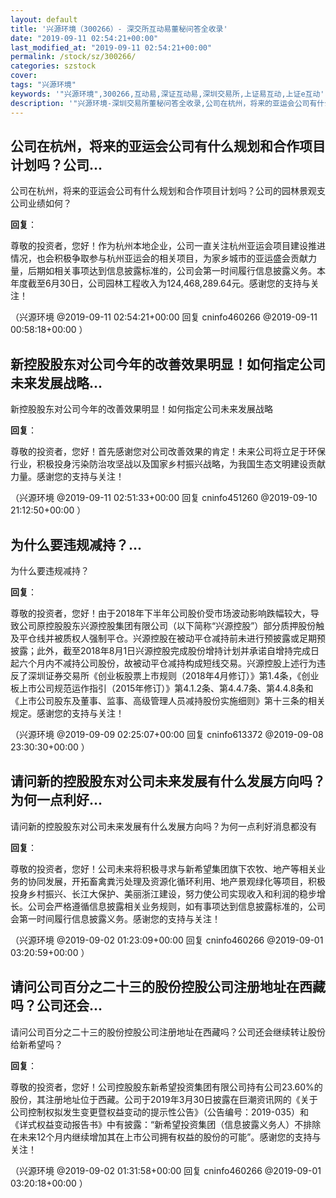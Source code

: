 ```yaml
---
layout: default
title: '兴源环境（300266）- 深交所互动易董秘问答全收录'
date: "2019-09-11 02:54:21+00:00"
last_modified_at: "2019-09-11 02:54:21+00:00"
permalink: /stock/sz/300266/
categories: szstock
cover: 
tags: "兴源环境"
keywords: '"兴源环境",300266,互动易,深证互动易,深圳交易所,上证易互动,上证e互动'
description: '"兴源环境-深圳交易所董秘问答全收录,公司在杭州，将来的亚运会公司有什么规划和合作项目计划吗？公司的园林景观支公司业绩如何？"'
---
```


## 公司在杭州，将来的亚运会公司有什么规划和合作项目计划吗？公司...

公司在杭州，将来的亚运会公司有什么规划和合作项目计划吗？公司的园林景观支公司业绩如何？

**回复**：

尊敬的投资者，您好！作为杭州本地企业，公司一直关注杭州亚运会项目建设推进情况，也会积极争取参与杭州亚运会的相关项目，为家乡城市的亚运盛会贡献力量，后期如相关事项达到信息披露标准的，公司会第一时间履行信息披露义务。本年度截至6月30日，公司园林工程收入为124,468,289.64元。感谢您的支持与关注！ 

（兴源环境  @2019-09-11 02:54:21+00:00 回复 cninfo460266  @2019-09-11 00:58:18+00:00 ）

## 新控股股东对公司今年的改善效果明显！如何指定公司未来发展战略...

新控股股东对公司今年的改善效果明显！如何指定公司未来发展战略

**回复**：

尊敬的投资者，您好！首先感谢您对公司改善效果的肯定！未来公司将立足于环保行业，积极投身污染防治攻坚战以及国家乡村振兴战略，为我国生态文明建设贡献力量。感谢您的支持与关注！ 

（兴源环境  @2019-09-11 02:51:33+00:00 回复 cninfo451260  @2019-09-10 21:12:50+00:00 ）

## 为什么要违规减持？...

为什么要违规减持？

**回复**：

尊敬的投资者，您好！由于2018年下半年公司股价受市场波动影响跌幅较大，导致公司原控股股东兴源控股集团有限公司（以下简称“兴源控股”）部分质押股份触及平仓线并被质权人强制平仓。兴源控股在被动平仓减持前未进行预披露或足期预披露；此外，截至2018年8月1日兴源控股完成股份增持计划并承诺自增持完成日起六个月内不减持公司股份，故被动平仓减持构成短线交易。兴源控股上述行为违反了深圳证券交易所《创业板股票上市规则（2018年4月修订）》第1.4条，《创业板上市公司规范运作指引（2015年修订）》第4.1.2条、第4.4.7条、第4.4.8条和《上市公司股东及董事、监事、高级管理人员减持股份实施细则》第十三条的相关规定。感谢您的支持与关注！ 

（兴源环境  @2019-09-09 02:25:07+00:00 回复 cninfo613372  @2019-09-08 23:30:30+00:00 ）

## 请问新的控股股东对公司未来发展有什么发展方向吗？为何一点利好...

请问新的控股股东对公司未来发展有什么发展方向吗？为何一点利好消息都没有

**回复**：

尊敬的投资者，您好！公司未来将积极寻求与新希望集团旗下农牧、地产等相关业务的协同发展，开拓畜禽粪污处理及资源化循环利用、地产景观绿化等项目，积极投身乡村振兴、长江大保护、美丽浙江建设，努力使公司实现收入和利润的稳步增长。公司会严格遵循信息披露相关业务规则，如有事项达到信息披露标准的，公司会第一时间履行信息披露义务。感谢您的支持与关注！ 

（兴源环境  @2019-09-02 01:23:09+00:00 回复 cninfo460266  @2019-09-01 03:20:59+00:00 ）

## 请问公司百分之二十三的股份控股公司注册地址在西藏吗？公司还会...

请问公司百分之二十三的股份控股公司注册地址在西藏吗？公司还会继续转让股份给新希望吗？

**回复**：

尊敬的投资者，您好！公司控股股东新希望投资集团有限公司持有公司23.60%的股份，其注册地址位于西藏。公司于2019年3月30日披露在巨潮资讯网的《关于公司控制权拟发生变更暨权益变动的提示性公告》（公告编号：2019-035）和《详式权益变动报告书》中有披露：“新希望投资集团（信息披露义务人）不排除在未来12个月内继续增加其在上市公司拥有权益的股份的可能”。感谢您的支持与关注！ 

（兴源环境  @2019-09-02 01:31:58+00:00 回复 cninfo460266  @2019-09-01 03:20:18+00:00 ）

